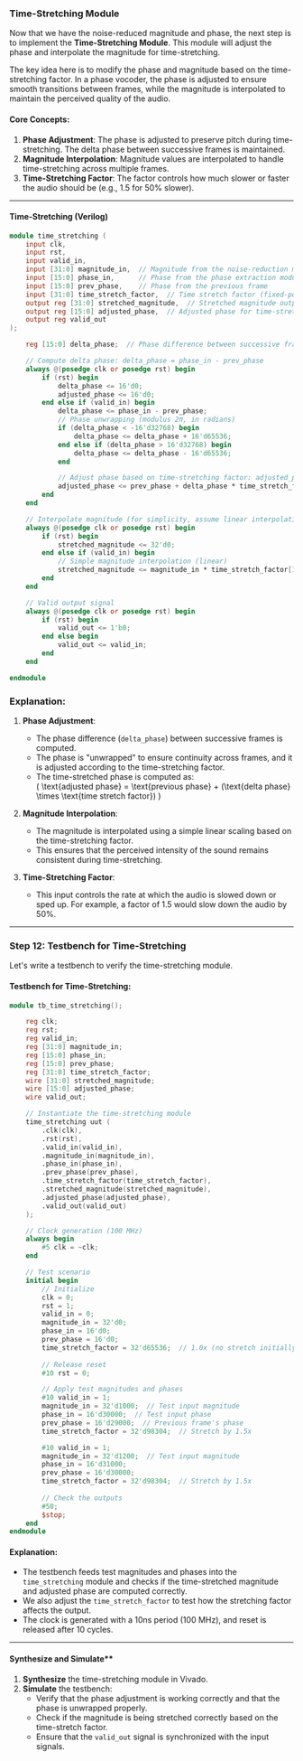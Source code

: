 ### **Time-Stretching Module**

Now that we have the noise-reduced magnitude and phase, the next step is to implement the **Time-Stretching Module**. This module will adjust the phase and interpolate the magnitude for time-stretching.

The key idea here is to modify the phase and magnitude based on the time-stretching factor. In a phase vocoder, the phase is adjusted to ensure smooth transitions between frames, while the magnitude is interpolated to maintain the perceived quality of the audio.

#### **Core Concepts**:
1. **Phase Adjustment**: The phase is adjusted to preserve pitch during time-stretching. The delta phase between successive frames is maintained.
2. **Magnitude Interpolation**: Magnitude values are interpolated to handle time-stretching across multiple frames.
3. **Time-Stretching Factor**: The factor controls how much slower or faster the audio should be (e.g., 1.5 for 50% slower).

---

#### **Time-Stretching (Verilog)**

```verilog
module time_stretching (
    input clk,
    input rst,
    input valid_in,
    input [31:0] magnitude_in,  // Magnitude from the noise-reduction module
    input [15:0] phase_in,      // Phase from the phase extraction module
    input [15:0] prev_phase,    // Phase from the previous frame
    input [31:0] time_stretch_factor,  // Time stretch factor (fixed-point format, e.g., 1.5x)
    output reg [31:0] stretched_magnitude,  // Stretched magnitude output
    output reg [15:0] adjusted_phase,  // Adjusted phase for time-stretching
    output reg valid_out
);

    reg [15:0] delta_phase;  // Phase difference between successive frames

    // Compute delta phase: delta_phase = phase_in - prev_phase
    always @(posedge clk or posedge rst) begin
        if (rst) begin
            delta_phase <= 16'd0;
            adjusted_phase <= 16'd0;
        end else if (valid_in) begin
            delta_phase <= phase_in - prev_phase;
            // Phase unwrapping (modulus 2π, in radians)
            if (delta_phase < -16'd32768) begin
                delta_phase <= delta_phase + 16'd65536;
            end else if (delta_phase > 16'd32768) begin
                delta_phase <= delta_phase - 16'd65536;
            end

            // Adjust phase based on time-stretching factor: adjusted_phase = prev_phase + delta_phase * time_stretch_factor
            adjusted_phase <= prev_phase + delta_phase * time_stretch_factor[15:0];
        end
    end

    // Interpolate magnitude (for simplicity, assume linear interpolation)
    always @(posedge clk or posedge rst) begin
        if (rst) begin
            stretched_magnitude <= 32'd0;
        end else if (valid_in) begin
            // Simple magnitude interpolation (linear)
            stretched_magnitude <= magnitude_in * time_stretch_factor[15:0];  // Stretch magnitude by the factor
        end
    end

    // Valid output signal
    always @(posedge clk or posedge rst) begin
        if (rst) begin
            valid_out <= 1'b0;
        end else begin
            valid_out <= valid_in;
        end
    end

endmodule
```

### **Explanation**:
1. **Phase Adjustment**:
   - The phase difference (`delta_phase`) between successive frames is computed.
   - The phase is "unwrapped" to ensure continuity across frames, and it is adjusted according to the time-stretching factor.
   - The time-stretched phase is computed as:  
     \( \text{adjusted phase} = \text{previous phase} + (\text{delta phase} \times \text{time stretch factor}) \)
   
2. **Magnitude Interpolation**:
   - The magnitude is interpolated using a simple linear scaling based on the time-stretching factor.
   - This ensures that the perceived intensity of the sound remains consistent during time-stretching.

3. **Time-Stretching Factor**:
   - This input controls the rate at which the audio is slowed down or sped up. For example, a factor of 1.5 would slow down the audio by 50%.

---

### **Step 12: Testbench for Time-Stretching**

Let's write a testbench to verify the time-stretching module.

#### **Testbench for Time-Stretching**:

```verilog
module tb_time_stretching();

    reg clk;
    reg rst;
    reg valid_in;
    reg [31:0] magnitude_in;
    reg [15:0] phase_in;
    reg [15:0] prev_phase;
    reg [31:0] time_stretch_factor;
    wire [31:0] stretched_magnitude;
    wire [15:0] adjusted_phase;
    wire valid_out;

    // Instantiate the time-stretching module
    time_stretching uut (
        .clk(clk),
        .rst(rst),
        .valid_in(valid_in),
        .magnitude_in(magnitude_in),
        .phase_in(phase_in),
        .prev_phase(prev_phase),
        .time_stretch_factor(time_stretch_factor),
        .stretched_magnitude(stretched_magnitude),
        .adjusted_phase(adjusted_phase),
        .valid_out(valid_out)
    );

    // Clock generation (100 MHz)
    always begin
        #5 clk = ~clk;
    end

    // Test scenario
    initial begin
        // Initialize
        clk = 0;
        rst = 1;
        valid_in = 0;
        magnitude_in = 32'd0;
        phase_in = 16'd0;
        prev_phase = 16'd0;
        time_stretch_factor = 32'd65536;  // 1.0x (no stretch initially)
        
        // Release reset
        #10 rst = 0;

        // Apply test magnitudes and phases
        #10 valid_in = 1;
        magnitude_in = 32'd1000;  // Test input magnitude
        phase_in = 16'd30000;  // Test input phase
        prev_phase = 16'd29000;  // Previous frame's phase
        time_stretch_factor = 32'd98304;  // Stretch by 1.5x

        #10 valid_in = 1;
        magnitude_in = 32'd1200;  // Test input magnitude
        phase_in = 16'd31000;
        prev_phase = 16'd30000;
        time_stretch_factor = 32'd98304;  // Stretch by 1.5x
        
        // Check the outputs
        #50;
        $stop;
    end
endmodule
```

#### **Explanation**:
- The testbench feeds test magnitudes and phases into the `time_stretching` module and checks if the time-stretched magnitude and adjusted phase are computed correctly.
- We also adjust the `time_stretch_factor` to test how the stretching factor affects the output.
- The clock is generated with a 10ns period (100 MHz), and reset is released after 10 cycles.

---

#### Synthesize and Simulate**

1. **Synthesize** the time-stretching module in Vivado.
2. **Simulate** the testbench:
   - Verify that the phase adjustment is working correctly and that the phase is unwrapped properly.
   - Check if the magnitude is being stretched correctly based on the time-stretch factor.
   - Ensure that the `valid_out` signal is synchronized with the input signals.
